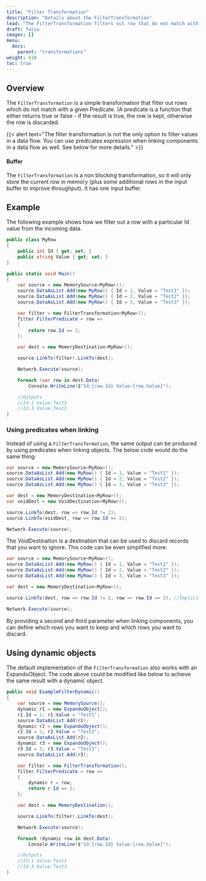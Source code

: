 ```yaml
---
title: "Filter Transformation"
description: "Details about the FilterTransformation"
lead: "The FilterTransformation filters out row that do not match with a given predicate."
draft: false
images: []
menu:
  docs:
    parent: "transformations"
weight: 610
toc: true
---
```


## Overview

The `FilterTransformation` is a simple transformation that filter out rows which do not match with a given Predicate. (A predicate is a function that either returns true or false - if the result is true, the row is kept, otherwise the row is discarded.

{{< alert text="The filter transformation is not the only option to filter values in a data flow. You can use predicates expression when linking components in a data flow as well. See below for more details." >}}

#### Buffer

The `FilterTransformation` is a non blocking transformation, so it will only store the current row in memory (plus some additional rows in the input buffer to improve throughput). It has one input buffer.

## Example

The following example shows how we filter out a row with a particular Id value from the incoming data.

```C#
public class MyRow
{
    public int Id { get; set; }
    public string Value { get; set; }
}

public static void Main()
{
    var source = new MemorySource<MyRow>();
    source.DataAsList.Add(new MyRow() { Id = 1, Value = "Test1" });
    source.DataAsList.Add(new MyRow() { Id = 2, Value = "Test2" });
    source.DataAsList.Add(new MyRow() { Id = 3, Value = "Test3" });

    var filter = new FilterTransformation<MyRow>();
    filter.FilterPredicate = row =>
    {
        return row.Id == 2;
    };

    var dest = new MemoryDestination<MyRow>();

    source.LinkTo(filter).LinkTo(dest);

    Network.Execute(source);

    foreach (var row in dest.Data)
        Console.WriteLine($"Id:{row.Id} Value:{row.Value}");

    //Outputs
    //Id:1 Value:Test1
    //Id:3 Value:Test3
}
```

### Using predicates when linking

Instead of using a `FilterTransformation`, the same output can be produced by using predicates when linking objects. The below code would do the same thing:

```C#
var source = new MemorySource<MyRow>();
source.DataAsList.Add(new MyRow() { Id = 1, Value = "Test1" });
source.DataAsList.Add(new MyRow() { Id = 2, Value = "Test2" });
source.DataAsList.Add(new MyRow() { Id = 3, Value = "Test3" });

var dest = new MemoryDestination<MyRow>();
var voidDest = new VoidDestination<MyRow>();

source.LinkTo(dest, row => row.Id != 2);
source.LinkTo(voidDest, row => row.Id == 2);

Network.Execute(source);
```

The VoidDestination is a destination that can be used to discard records that you want to ignore. This code can be even simplified more:

```C#
var source = new MemorySource<MyRow>();
source.DataAsList.Add(new MyRow() { Id = 1, Value = "Test1" });
source.DataAsList.Add(new MyRow() { Id = 2, Value = "Test2" });
source.DataAsList.Add(new MyRow() { Id = 3, Value = "Test3" });

var dest = new MemoryDestination<MyRow>();

source.LinkTo(dest, row => row.Id != 2, row => row.Id == 2); //Implicit use of void destination

Network.Execute(source);
```

By providing a second and third parameter when linking components, you can define which rows you want to keep and which rows you want to discard.

## Using dynamic objects

The default implementation of the `FilterTransformation` also works with an ExpandoObject. The code above could be modified like below to achieve the same result with a dynamic object.

```C#
public void ExampleFilterDynamic()
{
    var source = new MemorySource();
    dynamic r1 = new ExpandoObject();
    r1.Id = 1; r1.Value = "Test1";
    source.DataAsList.Add(r1);
    dynamic r2 = new ExpandoObject();
    r2.Id = 2; r2.Value = "Test2";
    source.DataAsList.Add(r2);
    dynamic r3 = new ExpandoObject();
    r3.Id = 3; r3.Value = "Test3";
    source.DataAsList.Add(r3);

    var filter = new FilterTransformation();
    filter.FilterPredicate = row =>
    {
        dynamic r = row;
        return r.Id == 2;
    };

    var dest = new MemoryDestination();

    source.LinkTo(filter).LinkTo(dest);

    Network.Execute(source);

    foreach (dynamic row in dest.Data)
        Console.WriteLine($"Id:{row.Id} Value:{row.Value}");

    //Outputs
    //Id:1 Value:Test1
    //Id:3 Value:Test3
}
```


